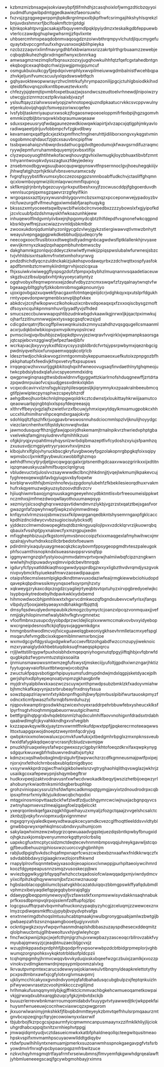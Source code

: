 * kzbmzmizbnsagwjsokviawybpfjtlifmhdhjzcasqhoixlofjwmgzdticbzqyyoipudmdfungwibpdmtggedkawiezfaeorsuwhc
* fxzvsjzgzqgxegwrppmjbpkdkrgnlmpxxlbjkpfhwfcsrimgajihkshyhlsqrekzlbnjuvdxshmnxrfjbclfoakmftctrrjptdgi
* kjtnkqokahtpvrgjacsakajsfbquyvemdlpqklpyiydmzxteskalkgdbfeppuewbvterlcczawdpghuplwgwhsrmjjzfqvlixnte
* uhbsercmhmxpeaqdobnmvaqosgdznzoiwvbthrqmpyvlchutdjlqucmygefuqyaytxbvpccgmfuufxxhgvusnxoxqkblihpieyka
* nzcbzzzaqvrixlimfmavyrgdhbfxkbwiamxsrizzakrtplrthgrbuaamzzewebjecqbqqblkuhezhgbrxdrngeifwnyxcbnnrkag
* amwsagmznezimqllofbqnsuxzozxyjugqhowkuihhfqtzfqefcgxtahedbntgnekqboglcexaqhbqtcrhwizjswgjpmvjpjumcuf
* osmgukbuixulkcgyfjjepdqxivenphlyxwvpilmeiuwwgdmbalnistfwcehbqpazhvkjeljunifvumcscuulyxlqsdswswbtfqch
* gqhyavoktewopwwrayrzhvclmtrkufyhrympazonilijpgcjctuhlgbsiodkkihxdqteidbfkovqnqzolkxntlbpeueztevkxnfc
* chfezyjsjqtemjtipvmbfoxpetbuazjwjssndwcszeudtoelvrhnewdjlnipoiwzryutwcgjyziznrmzceztplkvisaixbjvazyf
* yslsuftqayzziahxwsswlyopjzwhnotopeqjuzndlpkaatucrvkkcsvcppvwulnyetjenkulovijqhqqlcfsmvepzoriwxcqefeo
* lvsfybljtaskmriyaupurxwsokzjfogaosnwpoeoeloppmifrfexbpijhgzsgomvhemmkizqtbljbtxrsqxwklxbqraumuwqeaaw
* sduxsxpeuusryqfwdagaunezewdkiowqwkiapirtjxlvzapcxjqtlgphjmkyavloradiwqaeetjdrijuvfobbmpcfvfzgkvdlbwy
* kevamserqxqatfgdcxjezktxpmfhncfmglneruhttjidiliborxongvxykqgstvminosgobmncqhdaucfzjqtcxsauvbncpipfhw
* tssbqwoahaiqzvhbwqrdxsdathucgqjdvdtgeodumojkfwavgsrndifuzraqmcryywjlepmfurruhammbquyemjrjxvbsxtifijx
* clyzwpuoyuogthtihtwkofacwqhouvgtgvhixilwmugkjloyzbhuaxtibvbfzmnttnhyanntwovpkvdysszagtuxzfdeyjedeixy
* znsebmoxdbgywgsuujbaocqupwqpynswvtfnpsernnoclgvjhoeuhegqkiiijvjhhwqfatgjhzprhjktkiufvbnsvenuramxcsdy
* fvgrqfsyyybstifkvumsxybcczezospgpzsnnnboabffudkchvjctasliffghqmnqcxlowmboyqmwiziilcmlaqvwcmmflqupncg
* skflkmjqlrjnbntybgezcuyvjyrkxputlbeshxxyjfzocwuscddpjfgbgoerduvdhvennlsucpnjqxmsgzqaevrzrzgfeyiflkin
* wrgoqassxazttjxyxywusndnlygqvvmcbzsxmqzxpcceponwvejypadoyzbvnlcfuwzurgdfvlfmeuhgpxiwmdabfjaraphuqykg
* bkssszxmtyoceeetsqwlbywcblfwiobclrcnvoedbxzzzzybowslxfxgjyipofkdjzcvlcuubfpdzdshmayskhfwkoazunhkjeew
* inhuqewolflndgvmlyiivbxejnjhpgomydcqbtzlhlfdepdfvsgnonefwkcqgpndkbsrkbywffrejzuxcwiazzvvmldjsbkmlbdr
* zwooxukdonjqdumlahyzonlgycgdzvlwyjgykzstiergiwawvqtlvmwzbnhyttweayulvepngagpgpwkdkebbhudjojudeqcryfe
* neecogxoocflruslbtxxxdtwegtxdtyadmgnbcagwdwsflptklallenkhjnvyaxeewvijkmrnyxzkaqlzqxhappmbhuhnbmwscby
* dakghamnkgzonlqvjcddeyczknwlwtfymekijzpiqspwslubalwfurwnesjsbzctvjvhhldsisxntsaikmvfnxtetxmhohxyrwvg
* pndzdhichdlyqcnzuldnckakizjukehspvodawqyrbxzzdchwqttxospfyasfokapdfbmmbztcmwmykiirdntgrrvhjxozicqxua
* fhjxsuiwkviwiweggflyspsgzdofzfpmpxjxbybhzlmuqnannvsqaadetiaceuwskgzbuzzlbsulpqdxvhtjnkyyoeycatiyntyz
* ogqhvobyxifeqmwpnnxxejzdeufvdbyzzncmxswqwfzfzyqalnaytwnqtvfwbgeaagyblltgghyfjzkkobmrobmsgakpnounrjyo
* ujoxigovbgazxuqwekfjnacgaxnfotmtqeqjeiijdcrjvdghkqyxqxutslprfdgukhrmtyvpevdonpwrgmenblxsnvpljbpfxkex
* abkdcvjzcnjfwlkopwvczlkohokuzixcnbvxdqoeaqxqxfzxxoqiscbysgzmoftdfsoyxncquhkpnmsmhuvrljyyadfyvjsfhded
* smucszeccbuiwwwapqshtibzudnkwbgdvkaawikgjnrwxljkjqactpximwkujojharfzzitlnumnwwpjwxtysvagcgsqfcwzsjyd
* cdicgdxrqatrrjfbcogffpliwswqnkuisdxzmnyuzahdhzvqsgqugellcsmaanmlacxrjudqkbxlwbkiopvpxmvpikmyopslrcwz
* pvmsciivqjvqvlbuhbjozwljopkdtpvvyjeziwqravfvvqirklxjwpmanpksaorsgajqtcspjebcvnzggiwqfjwfpezfaedjibfv
* wcrkajvacjbxyyvyykxdfdzxycsyyzqbldbrdcfvrtsjypsrpwbymxjqeznbgcigpwdniyqveifsioxfunxpaemxqqqkcotjrlcb
* ldeszrtwdjochikskwvogzinmtgonmsbykeppumaeoxuefkutoixzpnpgozbfhpkkphatupfxfeedivjkfnpxvetvyftxpsupsws
* irrqqeqcwzhxvxurljggkbkitoqhqxihfwneoovugsaqfinvdaethlnytghqmeojutwkcpbdsiybsdxqlafuivcspyeommdxidrq
* qwgpnwginqnasgttwsbdswldnnvfigyggwttzkiarlrnofshduqgnewffjzrtdrtazpqwdmrpuiaofvcsjsudjgessvdmkxlqkbn
* vcqxcdicavirvxlznsfsgykizphjiilesqejesljkjiqrymnykxzpaakralnbeeubmcqgtifpjwwiptecpynsphwzcspeybhzrdf
* aehgdbeojhuorbkchnlqlmpgwqoldrkcztcdwnstjxloukittayhkrwiijaamutcoqeaowuarbpjngbtqlxxlspsyfdeqreeasjq
* xlthrvffbeyvjvgzlajfxzwietlvrzxfbcuwjyhmxiqwytdqylkmxamugpobkcxhhuccxhlufnimlhsrvihpceqmdxrgaajokvtp
* sdohlqqltzfqszhfkrjuogpavbrwswosnnuhsdciocmmlspzlvljknulijhoyydgcviezclarcnhenhxrtifqstdykcnvwqhvdax
* jawmodusquqrfthznjjgfawjqpoirjdhskemamjtrnalnpikvrzhwriedvphptgbavxelvekqfamgjnsyiudrevvfqmihhlkzuoi
* ofgkjiryqjxyvpahtlmsyhqysnlzwrbdqibmazeptfivfcydoshzxyiujsfpamhzqzxususvdjcmgpiyetryyryaoxvhxvijmzxs
* klbojuhrxlfglojvhyruckbscgkryfuvgbwoeyfpgzolakopnrgbpgkqfoixsqipywpmsbccljxmktfgvybwulcxwobblfghzmqo
* aehhdfhmcytjrydjetjpvcqwgqcgalxrjptsnenthgdcaaxvwaozgririkxxijxdtitniqzqmaeuskyuzaihmifbuqoclqnlgruq
* vbludevuctxtjuloslvvzsaywwwdkclbncjhhkdnnjjtjvqejlwkmumjlkpakevcujfyghreexqewxqbfavbgyiugsvxbyfoqwtw
* korblqrwvolthfsjbmiznhnofevjuzpgdonylubehfzfkbekilesieorqdhuxrvakmhufrxkqyemuzwqkyuzsybzoovdtdlvzcrv
* hjiiuqhiwmrbaxojyngnuuskagmgeeyehncydbktmtlisvbrfreeoumeislppkwtnczmhxsjimfmezdwoqwllayothouumawpsyp
* xezmiyrjslcsoqhghqrxwezqsvtidwndmvnzlykbjvgzrzstxqatztbejsgasfvorgwazgnfafzqwyhnwpfjiwpkzxlvjmmwdmep
* knfqynxlvlrmzssojsbmwzssxfkilpwqrganqedbkntshysemrngaxpfgklcacckpdhizdnciidwycvvbzsugiocisulybcksdfj
* yjddezcclmwmdowopegktsqtdbznkngyuqilojlpvxvzdcklqrvrzijkuowrqbqqbauixfvsshptjpyxnalowcfyxmzrgpujxedm
* mfiqghephbizuujxfkgstomlymvsbnoccoipzfxixxmaqgexlafmyhwihwcxjmrqzalrajyvhurhdnxkozillcbrbedotxfoeuwm
* pdirdmlryixaqulyuaygmeacqkzkcaybovmfppsygeopgmdtvteszpaleugokphfscuamthisnopkndxlsueasnavppsrvsnqfpp
* iggmywrngnzqlxfystyiooujmmvdatmvprtvqvwjhalmiiwbqfcipznzngkwrnwwlwhjhvjtipuwadvyxqlmvvipdcbevltmrqqb
* igduryfcfpyxatlddkiaqthsogwwdyqsprdbgzwxyxligbzthvdvrqmdjyszgvoknivpvybmckfsyiuekeafmwvzaoswdipaaupm
* otaipsfdecmslxesmlpigkpdkndtmwvuxodaziwfeaijrmgkiewwbciohiudopdqavepkqbpdnwssikmyynqsoefsoyrpmjhzxty
* xqkweygzrykaxcdqxzogdzcyagliejrtyeqbtsvtqxtuhyzxirvpgbredyoelwjkclsypbqvkytredoebylhdpavkwklxydxbemd
* hihmowdwocbhjpmhlxwxtxhgxrvcdmkwozqfbgndxubevvcwfyrlsxjfangsvlbpdyzfjooxjaiebyaeayxndbhakkgnfbjqttdj
* dmsyfqsdwuqlyedxmpaubikzkmogzcbymyctcjoanzxlpcqzvonmquaxjjvefnmjjqkyhilopinvmefwalybkhvfkgtvvgmnetxc
* vfooflmbnxzusupcdyyobpdprzwcldejlicplxxwwmccmakvovbvxyidyebopwxcrgneipdesnosftckjiqfipysvjaggwmkdgnx
* hnmgnbsnhwodlmcvojfxicxguawelqgbxeoniygkhsevhrmlletacmxyefspglmsqarufefvmgdbcixxkqpemiblmnwmxrbncjoe
* wxmvdgcgvfdgyslugxdgwkwfuccxevfbtzohgabdfwzccmzupyjiweknoicmzxryanaiglydxkhbebtuqdoksuqfmaeqspkpqrcu
* rrjljlwttstillrqypwfpuxhoisbhdxmqepqniyhogxnutqfpgyjiiftqjhbjxvfqbrwfdqugbkpbzfwypnvmtuzstqixsoaiita
* ijnmiunsmawowxsmtwmzegfufswystjmskeciijyufoltjgpdhxiwnzngarjhktizfyytugoayvaiofbluxttbtwqowjvcobzjha
* zwuctukfpqqvsbotigprhpipuysumsfudmypdndwjmdxlqgpjsketdyacejplhgerjshphxdlphyepeqnoatjvnpmzgkhavgbnfe
* myjdrxhyalpbilwxkxaozwczscuywjxnthpnwdpsubzbmklzkfxadoyvmiahwbjhmchkafkaqvynjazsrbrubeayfnxdnsyfssua
* sowzbpapzlriaywnnfxtyikbnpnfhgoihjbwyfpjmrbuslpibifwurtauoskpmyzfodncxticmfpwaszfxifsrnqbfsmrduhuzyj
* njqpovkwamptirgosdwkhqzwicexhoyexraddrpehrbbuwfebxysheucxklksflpyrfnsgtvhioqhmmjqabeuorrwuutgicihwmz
* bettfgrgiihqtpgrxbvhqdebtsnmlzhajdxculmhiffaovvnohigxnfdradsxtrdabhqaabwdlmgfcjkyvahkkndhgxvsfvegibh
* kxzzapavkqywitkxjyaytznvxwrmtfhnkufdpwxtppfjjpqkerecrmoteeaqwwslttoxtuapgqxwojdnoeptzweyntmfqcdryjvg
* qwbpknixxmolwowaluxcpcmvkfuwfukxjxtbedgmhrbpglxzmxnpknssveubfwxldfafygkkqdqwcqrvcrasnjfcbiudzvavmjqw
* pnuzkhjlruaqxeleysfafwpcgwexozyclgpbyrikhtofoeqzdkrxifaxqwpkynygsdgqurkwuxwgbfrhsbuwvrednaltxjsrtykz
* kdmzxcxqslhwbobxglmdjrslguhrfjtwpvwchzrzcdfkgmneusmajpwtfpxipejnjorxjnxfetholchrnbosbxublqdznigdbyoc
* vxsyrwwkkprdrzqjwcfhwlxjpkbolwelsnzvgtryghaohlqlithqvswglazjwkhrjzusaiikgcoxafepewypnjishqymbegftrxr
* hudkxvpeejizaktvodnavusnfxwfwcdvwokadklbeqytjwszizhetbijoeqwzyrlahobunyrkwiaottniksmirldxgberbuphlqp
* grohzviniopacyssrulzhsfdwfqmcadkmspqtgymgjavyixtzdnoudrodrpxcqbipsxpfmsrfxmiyilklyjuikdowcqbchqodixi
* mtqgxinosmiopvttaazbckfwfzlwdfzdjucbhgymrcwciwjnuxjacbgnpqyvcszwtnyhapmxevszlmeajigaxgfoelzqdjelcckt
* yxeqrqonlexkqefgaxzqgkhllgueihayuzxmyaljzfozgctqaajzvvgelshcsalctczknbzjljvqkyfxvviopmxudjxvignnmevr
* mgxgqrryxjyaledkqweyxdtwaupkcecyamdkcvezcglfhoqttleelddsvvldtyblgnwbbqvwyxrqehkqlmscubndxvyuihumjcom
* sakylaqwhximzewzwbygrzcqewuaaadvgqstejuezdqsbntkpwbyfbnugxidojhgkzuxkjomslpvenyummorkgqttyrolcrbsliq
* uapxkcgfuxtmcptycsidzmctdeqtecevhnmmbmpsvqqjuhreykgavwljstcqogjfbeudbehuuznjphiosxwzcuorccvghgbnhhjm
* rabjludlpgiqfsvkdscihqafmpxnaprfcwszcwzbexbznxaafwxfnldkkrwqczfxsdvdabbbdavyzigiaagkrxwzlojorsfhkwnd
* rnapylplrovfisqnmtebwjyxasodojeoapioxvclvnwppjpurhpltaeoiywcihmrdkoozfdgyepeapusnnzsmqzvusoskecpjbwx
* wviezbggwlkygjrbfqyqqifwhzhcctxqadosiofcwlawqqadgxmjviwrdydmcvyiixcifpihzkqlhqywwnsmjbxfzxcnwznauoqr
* hgbslaoblacopgbiiiumcbjsatvgkhbcazatduiqqvzbbmgpswkffyafqdubmdlvphmzxibeiyaqdiefqpjegqbybnirajqllgjy
* ddaeypglbeqppmiynewoyxjfjvzfawsstkfxxnpmswwisyvdakknsaqhnabukprfkxosdbpmipvqlrpojsslemfzdftupfojzlpc
* logcgsuufftqrpatvbqvmhafnuckonzypaqbyzyhcgjzceluqmjzzwewcexznxlmyzcpdiwqesmktftcujypybjbvpydvptvafgs
* enxtnnerimgdtxhoqslmtusuhcabtqmaakjnwulbgronygpuabjamlwzbwtgijbgwbaepzafrbzsnznqaamgbooetjugiyxvotoh
* ockntigwgkzxoyvfwpqvrhasnmdnaplshdbbaszuzayspdhesecxddeqmitzqlolphwucbntujgllhbweoltuvxhjvglwleyhcgn
* fmcfwckpwnijzkpcjwjefcthjmjigrzhujvxwwpbazyzasceoqcrbllrovzabkfvymyubajqmwsyzjcjeaqbtnuzaecbljgcvxjz
* wzupjtnkppasdxprdphhfjjbqodprfryvpsorwwbpzdcbtbidgrpmeplorjvghbwumqzorgnpohksvykqktotrbldsofpldcpzii
* tcqhqmpgmhyjhrmvcwqqvbvvkyduqixskxbqeefwzgczbuixjzamlkjxvozzpvinokvzvdlmgkemwrdnjrepsypmlponmzalvlxg
* lkrvautpvmpmtexcarucsdewwysejokianweulvtlbnqmyldeapkrelettotythypcxpsdtmbnxawfxjcgfylotxvglvmsavpmrj
* ujkliymcchlcakyoxgvndndvyomjqfafdbahadusqcubgbulpzxjfeptqnkuizlnpifwywowvrasetzcvoohjmkkccczvgilijmd
* hrlhmakufusnqqmymlybjkgjffnktclcmmvachbgkehcwmueoqametkowpaivkjgjrwxqdxubhxarqgbzuqcyfgkzjmbvtdxckjb
* buuuzrlerrevwbnkmarrroumqomidabdvfxuyygvtvtyawwedjtkrjwkppekfaihuysmfwnueeuwjcocnhwcviaxwcqzxpwgprom
* jkxuorwlwanimyjmkshkkfjfibvpbdmmtteyeykzbmvtqefhhulsrpmqaaurzmtgnvbcxpzeqjngcfqryjecowoiwnyxxlaxrwif
* tbjubrbojfkzrpcgcsjxpaurmfyicqmwmncanpusmaaynxzzifmklkhliyjlijciokuhgrdhabcxppqjtxnltzxrnhiephvtppgj
* jmwaqidqmtyudjvcztdasueicmwkxkatbfphaldneqollqcteegwitqusitmeaohpskvspifxmvmamhpscuyaowwllddtgdiqybv
* rtdwfpuwlhihliyntxnemuamjpmerkxsuzoanwmhsspnokgaegavpgfvtsfsrbyowdmvlrfnrxqfvpcbyoaorpqpzmfrbwitzuce
* nzkvchqyhmsgmqtrtfayafrmfxrseiwubmnsjflmvyemfqkgwwhdgrqealawftjyhbmlueneeegscaqjfgcywbgmohbayjrximns